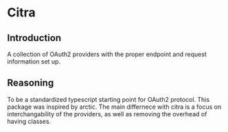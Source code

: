 # Citra

## Introduction

A collection of OAuth2 providers with the proper endpoint and request information set up.

## Reasoning

To be a standardized typescript starting point for OAuth2 protocol. This package was inspired by arctic. The main differnece with citra is a focus on interchangability of the providers, as well as removing the overhead of having classes.